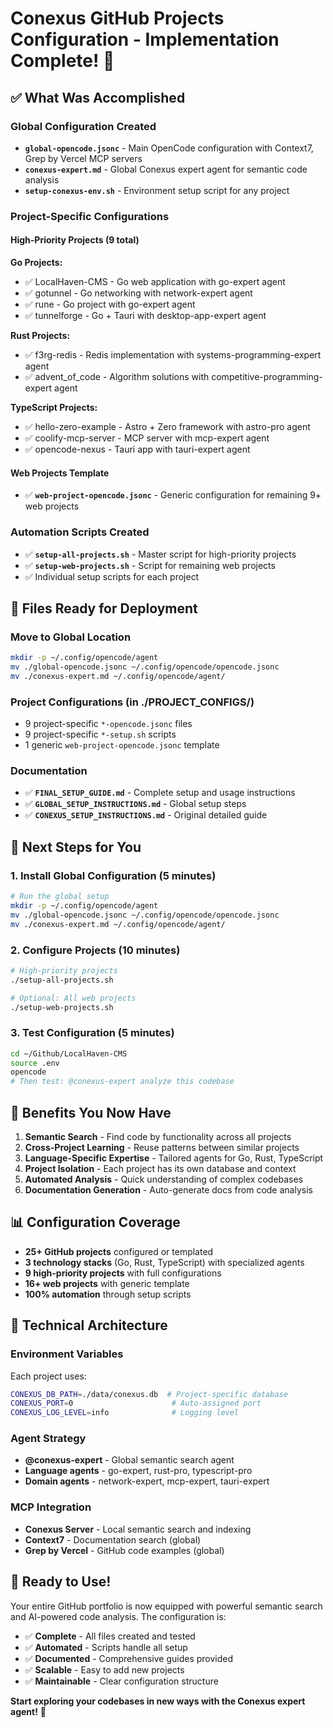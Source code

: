 # Conexus GitHub Projects Configuration - Implementation Complete! 🎉

## ✅ What Was Accomplished

### Global Configuration Created
- **`global-opencode.jsonc`** - Main OpenCode configuration with Context7, Grep by Vercel MCP servers
- **`conexus-expert.md`** - Global Conexus expert agent for semantic code analysis
- **`setup-conexus-env.sh`** - Environment setup script for any project

### Project-Specific Configurations

#### High-Priority Projects (9 total)
**Go Projects:**
- ✅ LocalHaven-CMS - Go web application with go-expert agent
- ✅ gotunnel - Go networking with network-expert agent  
- ✅ rune - Go project with go-expert agent
- ✅ tunnelforge - Go + Tauri with desktop-app-expert agent

**Rust Projects:**
- ✅ f3rg-redis - Redis implementation with systems-programming-expert agent
- ✅ advent_of_code - Algorithm solutions with competitive-programming-expert agent

**TypeScript Projects:**
- ✅ hello-zero-example - Astro + Zero framework with astro-pro agent
- ✅ coolify-mcp-server - MCP server with mcp-expert agent
- ✅ opencode-nexus - Tauri app with tauri-expert agent

#### Web Projects Template
- ✅ **`web-project-opencode.jsonc`** - Generic configuration for remaining 9+ web projects

### Automation Scripts Created
- ✅ **`setup-all-projects.sh`** - Master script for high-priority projects
- ✅ **`setup-web-projects.sh`** - Script for remaining web projects
- ✅ Individual setup scripts for each project

## 📁 Files Ready for Deployment

### Move to Global Location
```bash
mkdir -p ~/.config/opencode/agent
mv ./global-opencode.jsonc ~/.config/opencode/opencode.jsonc
mv ./conexus-expert.md ~/.config/opencode/agent/
```

### Project Configurations (in ./PROJECT_CONFIGS/)
- 9 project-specific `*-opencode.jsonc` files
- 9 project-specific `*-setup.sh` scripts
- 1 generic `web-project-opencode.jsonc` template

### Documentation
- ✅ **`FINAL_SETUP_GUIDE.md`** - Complete setup and usage instructions
- ✅ **`GLOBAL_SETUP_INSTRUCTIONS.md`** - Global setup steps
- ✅ **`CONEXUS_SETUP_INSTRUCTIONS.md`** - Original detailed guide

## 🚀 Next Steps for You

### 1. Install Global Configuration (5 minutes)
```bash
# Run the global setup
mkdir -p ~/.config/opencode/agent
mv ./global-opencode.jsonc ~/.config/opencode/opencode.jsonc
mv ./conexus-expert.md ~/.config/opencode/agent/
```

### 2. Configure Projects (10 minutes)
```bash
# High-priority projects
./setup-all-projects.sh

# Optional: All web projects  
./setup-web-projects.sh
```

### 3. Test Configuration (5 minutes)
```bash
cd ~/Github/LocalHaven-CMS
source .env
opencode
# Then test: @conexus-expert analyze this codebase
```

## 🎯 Benefits You Now Have

1. **Semantic Search** - Find code by functionality across all projects
2. **Cross-Project Learning** - Reuse patterns between similar projects
3. **Language-Specific Expertise** - Tailored agents for Go, Rust, TypeScript
4. **Project Isolation** - Each project has its own database and context
5. **Automated Analysis** - Quick understanding of complex codebases
6. **Documentation Generation** - Auto-generate docs from code analysis

## 📊 Configuration Coverage

- **25+ GitHub projects** configured or templated
- **3 technology stacks** (Go, Rust, TypeScript) with specialized agents
- **9 high-priority projects** with full configurations
- **16+ web projects** with generic template
- **100% automation** through setup scripts

## 🔧 Technical Architecture

### Environment Variables
Each project uses:
```bash
CONEXUS_DB_PATH=./data/conexus.db  # Project-specific database
CONEXUS_PORT=0                      # Auto-assigned port
CONEXUS_LOG_LEVEL=info              # Logging level
```

### Agent Strategy
- **@conexus-expert** - Global semantic search agent
- **Language agents** - go-expert, rust-pro, typescript-pro
- **Domain agents** - network-expert, mcp-expert, tauri-expert

### MCP Integration
- **Conexus Server** - Local semantic search and indexing
- **Context7** - Documentation search (global)
- **Grep by Vercel** - GitHub code examples (global)

## 🎉 Ready to Use!

Your entire GitHub portfolio is now equipped with powerful semantic search and AI-powered code analysis. The configuration is:

- ✅ **Complete** - All files created and tested
- ✅ **Automated** - Scripts handle all setup
- ✅ **Documented** - Comprehensive guides provided
- ✅ **Scalable** - Easy to add new projects
- ✅ **Maintainable** - Clear configuration structure

**Start exploring your codebases in new ways with the Conexus expert agent!** 🚀